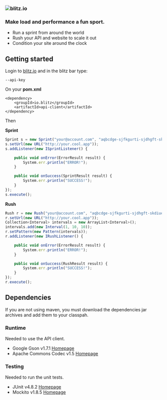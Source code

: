 ### ![blitz.io](http://blitz.io/images/logo2.png)

### Make load and performance a fun sport.

* Run a sprint from around the world
* Rush your API and website to scale it out
* Condition your site around the clock

## Getting started

Login to [blitz.io](http://blitz.io) and in the blitz bar type:
    
    --api-key

On your **pom.xml**

    <dependency>
        <groupId>io.blitz</groupId>
        <artifactId>api-client</artifactId>
    </dependency>

Then

**Sprint**

```javascript
Sprint s = new Sprint("your@account.com", "aqbcdge-sjfkgurti-sjdhgft-skdiues");
s.setUrl(new URL("http://your.cool.app"));
s.addListener(new ISprintListener() {

    public void onError(ErrorResult result) {
        System.err.println("ERROR!");
    }

    public void onSuccess(SprintResult result) {
        System.err.println("SUCCESS!");
    }
});
s.execute();
```

**Rush**

```javascript
Rush r = new Rush("your@account.com", "aqbcdge-sjfkgurti-sjdhgft-skdiues");
r.setUrl(new URL("http://your.cool.app"));
Collection<Interval> intervals = new ArrayList<Interval>();
intervals.add(new Interval(1, 10, 10));
r.setPattern(new Pattern(intervals));
r.addListener(new IRushListener() {

    public void onError(ErrorResult result) {
        System.err.println("ERROR!");
    }

    public void onSuccess(RushResult result) {
        System.err.println("SUCCESS!");
    }
});
r.execute();
```

## Dependencies

If you are not using maven, you must download the dependencies jar archives and 
add them to your classpah.

### Runtime

Needed to use the API client.

* Google Gson v1.7.1 [Homepage](http://code.google.com/p/google-gson/)
* Apache Commons Codec v1.5 [Homepage](http://commons.apache.org/codec/)

### Testing

Needed to run the unit tests.

* JUnit v4.8.2 [Homepage](http://www.junit.org/)
* Mockito v1.8.5 [Homepage](http://mockito.org/)